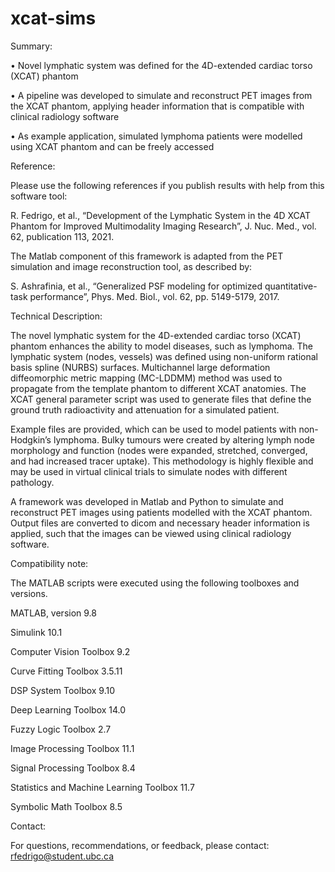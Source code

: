 # xcat-sims

Summary:

•	Novel lymphatic system was defined for the 4D-extended cardiac torso (XCAT) phantom

•	A pipeline was developed to simulate and reconstruct PET images from the XCAT phantom, applying header information that is compatible with clinical radiology software

•	As example application, simulated lymphoma patients were modelled using XCAT phantom and can be freely accessed

Reference:

Please use the following references if you publish results with help from this software tool:

R. Fedrigo, et al., “Development of the Lymphatic System in the 4D XCAT Phantom for Improved Multimodality Imaging Research”, J. Nuc. Med., vol. 62, publication 113, 2021.

The Matlab component of this framework is adapted from the PET simulation and image reconstruction tool, as described by:

S. Ashrafinia, et al., “Generalized PSF modeling for optimized quantitative-task performance”, Phys. Med. Biol., vol. 62, pp. 5149-5179, 2017.

Technical Description:

The novel lymphatic system for the 4D-extended cardiac torso (XCAT) phantom enhances the ability to model diseases, such as lymphoma. The lymphatic system (nodes, vessels) was defined using non-uniform rational basis spline (NURBS) surfaces. Multichannel large deformation diffeomorphic metric mapping (MC-LDDMM) method was used to propagate from the template phantom to different XCAT anatomies. The XCAT general parameter script was used to generate files that define the ground truth radioactivity and attenuation for a simulated patient.

Example files are provided, which can be used to model patients with non-Hodgkin’s lymphoma.  Bulky tumours were created by altering lymph node morphology and function (nodes were expanded, stretched, converged, and had increased tracer uptake). This methodology is highly flexible and may be used in virtual clinical trials to simulate nodes with different pathology.

A framework was developed in Matlab and Python to simulate and reconstruct PET images using patients modelled with the XCAT phantom. Output files are converted to dicom and necessary header information is applied, such that the images can be viewed using clinical radiology software.

Compatibility note:

The MATLAB scripts were executed using the following toolboxes and versions.

MATLAB, version                           9.8

Simulink                                  10.1

Computer Vision Toolbox                   9.2 

Curve Fitting Toolbox                     3.5.11

DSP System Toolbox                        9.10

Deep Learning Toolbox                     14.0

Fuzzy Logic Toolbox                       2.7

Image Processing Toolbox                  11.1

Signal Processing Toolbox                 8.4

Statistics and Machine Learning Toolbox   11.7

Symbolic Math Toolbox                     8.5

Contact:

For questions, recommendations, or feedback, please contact: rfedrigo@student.ubc.ca
